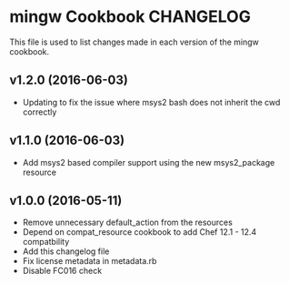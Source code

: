 # mingw Cookbook CHANGELOG

This file is used to list changes made in each version of the mingw cookbook.

## v1.2.0 (2016-06-03)
- Updating to fix the issue where msys2 bash does not inherit the cwd correctly

## v1.1.0 (2016-06-03)
- Add msys2 based compiler support using the new msys2_package resource

## v1.0.0 (2016-05-11)

- Remove unnecessary default_action from the resources
- Depend on compat_resource cookbook to add Chef 12.1 - 12.4 compatbility
- Add this changelog file
- Fix license metadata in metadata.rb
- Disable FC016 check
